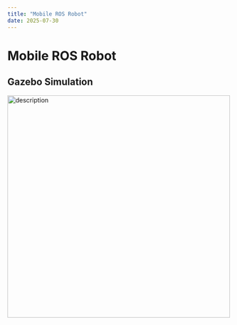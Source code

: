 ```yaml
---
title: "Mobile ROS Robot"
date: 2025-07-30
---
```



# Mobile ROS Robot

## Gazebo Simulation
<img src="https://i.imgur.com/QpHcKCk.png" alt="description" style="width: 500px; height: auto;">